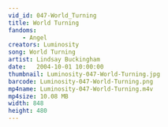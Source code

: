 ```yaml
---
vid_id: 047-World_Turning
title: World Turning
fandoms:
    - Angel
creators: Luminosity
song: World Turning
artist: Lindsay Buckingham
date:   2004-10-01 10:00:00
thumbnail: Luminosity-047-World-Turning.jpg
barcode: Luminosity-047-World-Turning.png
mp4name: Luminosity-047-World-Turning.m4v
mp4size: 10.08 MB
width: 848
height: 480
---
```



  